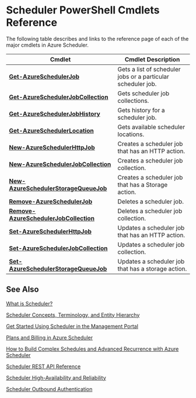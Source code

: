 <properties 
 pageTitle="Scheduler PowerShell Cmdlets Reference" 
 description="" 
 services="scheduler" 
 documentationCenter=".NET" 
 authors="krisragh" 
 manager="dwrede" 
 editor=""/>
<tags
	ms.service="scheduler"
	ms.date="08/04/2015"
	wacn.date=""/>
 
# Scheduler PowerShell Cmdlets Reference

The following table describes and links to the reference page of each of the major cmdlets in Azure Scheduler.

|Cmdlet|Cmdlet Description|
|---|---|
|**[Get-AzureSchedulerJob](https://msdn.microsoft.com/zh-cn/library/azure/dn722516.aspx)**|Gets a list of scheduler jobs or a particular scheduler job.|
|**[Get-AzureSchedulerJobCollection](https://msdn.microsoft.com/zh-cn/library/azure/dn722471.aspx)**|Gets scheduler job collections.|
|**[Get-AzureSchedulerJobHistory](https://msdn.microsoft.com/zh-cn/library/azure/dn722514.aspx)**|Gets history for a scheduler job.|
|**[Get-AzureSchedulerLocation](https://msdn.microsoft.com/zh-cn/library/azure/dn722505.aspx)**|Gets available scheduler locations.|
|**[New-AzureSchedulerHttpJob](https://msdn.microsoft.com/zh-cn/library/azure/dn722492.aspx)**|Creates a scheduler job that has an HTTP action.|
|**[New-AzureSchedulerJobCollection](https://msdn.microsoft.com/zh-cn/library/azure/dn759640.aspx)**|Creates a scheduler job collection.|
|**[New-AzureSchedulerStorageQueueJob](https://msdn.microsoft.com/zh-cn/library/azure/dn722518.aspx)**|Creates a scheduler job that has a Storage action.|
|**[Remove-AzureSchedulerJob](https://msdn.microsoft.com/zh-cn/library/azure/dn722477.aspx)**|Deletes a scheduler job.|
|**[Remove-AzureSchedulerJobCollection](https://msdn.microsoft.com/zh-cn/library/azure/dn722530.aspx)**|Deletes a scheduler job collection.|
|**[Set-AzureSchedulerHttpJob](https://msdn.microsoft.com/zh-cn/library/azure/dn722474.aspx)**|Updates a scheduler job that has an HTTP action.|
|**[Set-AzureSchedulerJobCollection](https://msdn.microsoft.com/zh-cn/library/azure/dn759626.aspx)**|Updates a scheduler job collection.|
|**[Set-AzureSchedulerStorageQueueJob](https://msdn.microsoft.com/zh-cn/library/azure/dn722476.aspx)**|Updates a scheduler job that has a storage action.|


## See Also
 
 [What is Scheduler?](/documentation/articles/scheduler-intro)
 
 [Scheduler Concepts, Terminology, and Entity Hierarchy](/documentation/articles/scheduler-concepts-terms)
 
 [Get Started Using Scheduler in the Management Portal](/documentation/articles/scheduler-get-started-portal)
 
 [Plans and Billing in Azure Scheduler](/documentation/articles/scheduler-plans-billing)
 
 [How to Build Complex Schedules and Advanced Recurrence with Azure Scheduler](/documentation/articles/scheduler-advanced-complexity)
 
 [Scheduler REST API Reference](https://msdn.microsoft.com/zh-cn/library/dn528946)   
 
 [Scheduler High-Availability and Reliability](/documentation/articles/scheduler-high-availability-reliability)
 
 [Scheduler Outbound Authentication](/documentation/articles/scheduler-outbound-authentication)
